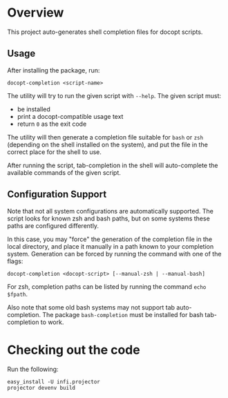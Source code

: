 Overview
========
This project auto-generates shell completion files for docopt scripts.


Usage
-----
After installing the package, run:

    docopt-completion <script-name>
    
The utility will try to run the given script with `--help`. The given script must:

- be installed
- print a docopt-compatible usage text
- return `0` as the exit code

The utility will then generate a completion file suitable for `bash` or `zsh` 
(depending on the shell installed on the system), and put the file in the correct place for the shell to use.

After running the script, tab-completion in the shell will auto-complete the available commands of the given script.


Configuration Support
--------------------
Note that not all system configurations are automatically supported. The script looks for known zsh and 
bash paths, but on some systems these paths are configured differently. 

In this case, you may "force" the generation of the completion file in the local directory, and place it manually in a path known to your completion system. Generation can be forced by running the command with one of the flags:

    docopt-completion <docopt-script> [--manual-zsh | --manual-bash]
    
For zsh, completion paths can be listed by running the command `echo $fpath`.

Also note that some old bash systems may not support tab auto-completion.
The package `bash-completion` must be installed for bash tab-completion to work.


Checking out the code
=====================

Run the following:

    easy_install -U infi.projector
    projector devenv build
